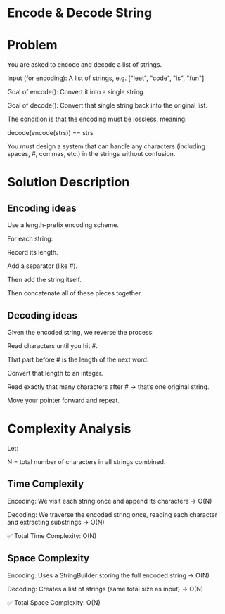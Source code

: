 # Encode & Decode String

# Problem

You are asked to encode and decode a list of strings.

Input (for encoding): A list of strings, e.g. ["leet", "code", "is", "fun"]

Goal of encode(): Convert it into a single string.

Goal of decode(): Convert that single string back into the original list.

The condition is that the encoding must be lossless, meaning:

decode(encode(strs)) == strs


You must design a system that can handle any characters (including spaces, #, commas, etc.) in the strings without confusion.

# Solution Description

## Encoding ideas

Use a length-prefix encoding scheme.

For each string:

Record its length.

Add a separator (like #).

Then add the string itself.

Then concatenate all of these pieces together.

## Decoding ideas

Given the encoded string, we reverse the process:

Read characters until you hit #.

That part before # is the length of the next word.

Convert that length to an integer.

Read exactly that many characters after # → that’s one original string.

Move your pointer forward and repeat.

# Complexity Analysis

Let:

N = total number of characters in all strings combined.

## Time Complexity

Encoding:
We visit each string once and append its characters → O(N)

Decoding:
We traverse the encoded string once, reading each character and extracting substrings → O(N)

✅ Total Time Complexity: O(N)

## Space Complexity

Encoding:
Uses a StringBuilder storing the full encoded string → O(N)

Decoding:
Creates a list of strings (same total size as input) → O(N)

✅ Total Space Complexity: O(N)
